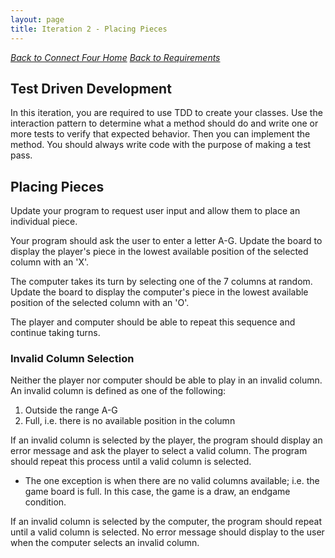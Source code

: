 ```yaml
---
layout: page
title: Iteration 2 - Placing Pieces
---
```


_[Back to Connect Four Home](./index)_
_[Back to Requirements](./requirements)_

## Test Driven Development

In this iteration, you are required to use TDD to create your classes. Use the interaction pattern to determine what a method should do and write one or more tests to verify that expected behavior. Then you can implement the method. You should always write code with the purpose of making a test pass.

## Placing Pieces

Update your program to request user input and allow them to place an individual piece.

Your program should ask the user to enter a letter A-G.
Update the board to display the player's piece in the lowest available position of the selected column with an 'X'.

The computer takes its turn by selecting one of the 7 columns at random. Update the board to display the computer's piece in the lowest available position of the selected column with an 'O'.

The player and computer should be able to repeat this sequence and continue taking turns.

### Invalid Column Selection

Neither the player nor computer should be able to play in an invalid column. An invalid column is defined as one of the following:
1. Outside the range A-G
1. Full, i.e. there is no available position in the column

If an invalid column is selected by the player, the program should display an error message and ask the player to select a valid column. The program should repeat this process until a valid column is selected.
* The one exception is when there are no valid columns available; i.e. the game board is full. In this case, the game is a draw, an endgame condition.

If an invalid column is selected by the computer, the program should repeat until a valid column is selected. No error message should display to the user when the computer selects an invalid column.
